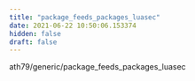 ```yaml
---
title: "package_feeds_packages_luasec"
date: 2021-06-22 10:50:06.153374
hidden: false
draft: false
---
```


ath79/generic/package_feeds_packages_luasec

